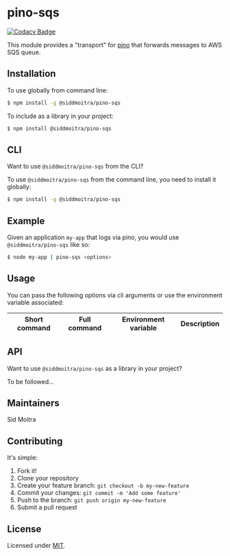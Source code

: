 # pino-sqs

[![Codacy Badge](https://api.codacy.com/project/badge/Grade/83d93f06219843b8887556bdcfbccb02)](https://app.codacy.com/manual/siddmoitra/pino-sqs?utm_source=github.com&utm_medium=referral&utm_content=siddmoitra/pino-sqs&utm_campaign=Badge_Grade_Dashboard)

This module provides a "transport" for [pino](http://getpino.io/#/) that forwards messages to AWS SQS queue.

## Installation

To use globally from command line:

```bash
$ npm install -g @siddmoitra/pino-sqs
```

To include as a library in your project:

```bash
$ npm install @siddmoitra/pino-sqs
```

## CLI

Want to use `@siddmoitra/pino-sqs` from the CLI?

To use `@siddmoitra/pino-sqs` from the command line, you need to install it globally:

```bash
$ npm install -g @siddmoitra/pino-sqs
```

## Example

Given an application `my-app` that logs via pino, you would use `@siddmoitra/pino-sqs` like so:

```bash
$ node my-app | pino-sqs <options>
```

## Usage

You can pass the following options via cli arguments or use the environment variable associated:

| Short command | Full command | Environment variable | Description |
| --- | --- | --- | --- |


## API

Want to use `@siddmoitra/pino-sqs` as a library in your project?

To be followed...

## Maintainers

Sid Moitra

## Contributing

It's simple:

1. Fork it!
2. Clone your repository
3. Create your feature branch: `git checkout -b my-new-feature`
4. Commit your changes: `git commit -m 'Add some feature'`
5. Push to the branch: `git push origin my-new-feature`
6. Submit a pull request


## License

Licensed under [MIT](./LICENSE).
